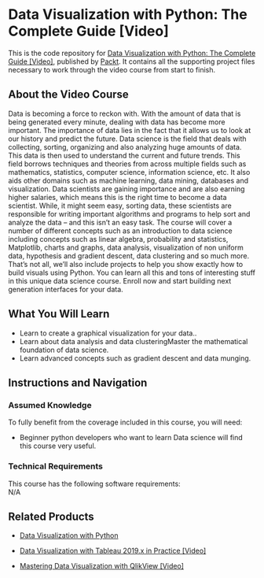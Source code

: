 


# Data Visualization with Python: The Complete Guide [Video]
This is the code repository for [Data Visualization with Python: The Complete Guide [Video]](https://www.packtpub.com/application-development/data-visualization-python-complete-guide-video), published by [Packt](https://www.packtpub.com/?utm_source=github). It contains all the supporting project files necessary to work through the video course from start to finish.
## About the Video Course
Data is becoming a force to reckon with. With the amount of data that is being generated every minute, dealing with data has become more important. The importance of data lies in the fact that it allows us to look at our history and predict the future. Data science is the field that deals with collecting, sorting, organizing and also analyzing huge amounts of data. This data is then used to understand the current and future trends. This field borrows techniques and theories from across multiple fields such as mathematics, statistics, computer science, information science, etc. It also aids other domains such as machine learning, data mining, databases and visualization. Data scientists are gaining importance and are also earning higher salaries, which means this is the right time to become a data scientist. While, it might seem easy, sorting data, these scientists are responsible for writing important algorithms and programs to help sort and analyze the data – and this isn’t an easy task. The course will cover a number of different concepts such as an introduction to data science including concepts such as linear algebra, probability and statistics, Matplotlib, charts and graphs, data analysis, visualization of non uniform data, hypothesis and gradient descent, data clustering and so much more. That’s not all, we’ll also include projects to help you show exactly how to build visuals using Python. You can learn all this and tons of interesting stuff in this unique data science course. Enroll now and start building next generation interfaces for your data.

<H2>What You Will Learn</H2>
<DIV class=book-info-will-learn-text>
<UL>
<LI> Learn to create a graphical visualization for your data..</LI>
<LI> Learn about data analysis and data clusteringMaster the mathematical foundation of data science.</LI>
<LI> Learn advanced concepts such as gradient descent and data munging.</LI>
</UL></DIV>

## Instructions and Navigation
### Assumed Knowledge
To fully benefit from the coverage included in this course, you will need:<br/>
<DIV class=book-info-will-learn-text>
<UL>
<LI> Beginner python developers who want to learn Data science will find this course very useful.</LI>
</UL>
<DIV>

### Technical Requirements
This course has the following software requirements:<br/>
N/A

## Related Products
* [Data Visualization with Python](https://www.packtpub.com/big-data-and-business-intelligence/data-visualisation-python)

* [Data Visualization with Tableau 2019.x in Practice [Video]](https://www2.packtpub.com/business/data-visualization-tableau-2019x-practice-video)

* [Mastering Data Visualization with QlikView [Video]](https://www2.packtpub.com/big-data-and-business-intelligence/mastering-data-visualization-qlikview-video)

